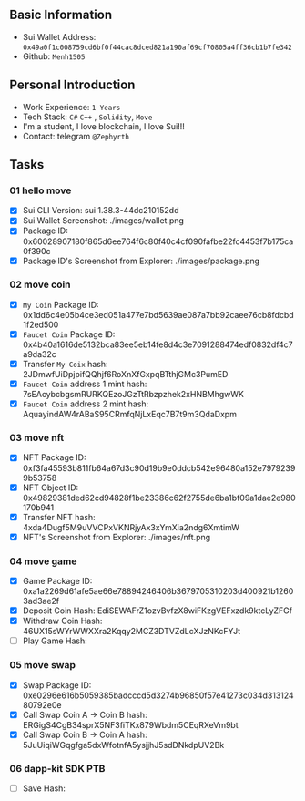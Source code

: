 ## Basic Information

- Sui Wallet Address: `0x49a0f1c008759cd6bf0f44cac8dced821a190af69cf70805a4ff36cb1b7fe342`
- Github: `Menh1505`

## Personal Introduction

- Work Experience: `1 Years`
- Tech Stack: `C#` `C++` , `Solidity`, `Move`
- I'm a student, I love blockchain, I love Sui!!!
- Contact: telegram `@Zephyrth`

## Tasks

### 01 hello move

- [x] Sui CLI Version: sui 1.38.3-44dc210152dd
- [x] Sui Wallet Screenshot: ./images/wallet.png
- [x] Package ID: 0x60028907180f865d6ee764f6c80f40c4cf090fafbe22fc4453f7b175ca0f390c
- [x] Package ID's Screenshot from Explorer: ./images/package.png

### 02 move coin

- [x] `My Coin` Package ID: 0x1dd6c4e05b4ce3ed051a477e7bd5639ae087a7bb92caee76cb8fdcbd1f2ed500
- [x] `Faucet Coin` Package ID: 0x4b40a1616de5132bca83ee5eb14fe8d4c3e7091288474edf0832df4c7a9da32c
- [x] Transfer `My Coix` hash: 2JDmwfUiDpjpifQQhjf6RoXnXfGxpqBTthjGMc3PumED
- [x] `Faucet Coin` address 1 mint hash: 7sEAcybcbgsmRURKQEzoJGzTtRbzpzhek2xHNBMhgwWK
- [x] `Faucet Coin` address 2 mint hash: AquayindAW4rABaS95CRmfqNjLxEqc7B7t9m3QdaDxpm

### 03 move nft

- [x] NFT Package ID: 0xf3fa45593b811fb64a67d3c90d19b9e0ddcb542e96480a152e79792399b53758
- [x] NFT Object ID: 0x49829381ded62cd94828f1be23386c62f2755de6ba1bf09a1dae2e980170b941
- [x] Transfer NFT hash: 4xda4Dugf5M9uVVCPxVKNRjyAx3xYmXia2ndg6XmtimW
- [x] NFT's Screenshot from Explorer: ./images/nft.png

### 04 move game

- [x] Game Package ID: 0xa1a2269d61afe5ae66e78894246406b3679705310203d400921b12603ad3ae2f
- [x] Deposit Coin Hash: EdiSEWAFrZ1ozvBvfzX8wiFKzgVEFxzdk9ktcLyZFGf
- [x] Withdraw Coin Hash: 46UX15sWYrWWXXra2Kqqy2MCZ3DTVZdLcXJzNKcFYJt
- [ ] Play Game Hash:

### 05 move swap

- [x] Swap Package ID: 0xe0296e616b5059385badcccd5d3274b96850f57e41273c034d31312480792e0e
- [x] Call Swap Coin A -> Coin B hash: ERGigS4CgB34sprX5NF3fiTKx879Wbdm5CEqRXeVm9bt
- [x] Call Swap Coin B -> Coin A hash: 5JuUiqiWGqgfga5dxWfotnfA5ysjjhJ5sdDNkdpUV2Bk

### 06 dapp-kit SDK PTB

- [ ] Save Hash:
